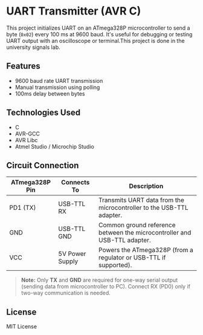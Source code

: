 # UART Transmitter (AVR C)

This project initializes UART on an ATmega328P microcontroller to send a byte (`0x02`) every 100 ms at 9600 baud. It's useful for debugging or testing UART output with an oscilloscope or terminal.This project is done in the university signals lab.

## Features
- 9600 baud rate UART transmission
- Manual transmission using polling
- 100ms delay between bytes

## Technologies Used
- C
- AVR-GCC
- AVR Libc
- Atmel Studio / Microchip Studio

## Circuit Connection

| ATmega328P Pin | Connects To       | Description                                                              |
|----------------|-------------------|--------------------------------------------------------------------------|
| PD1 (TX)       | USB-TTL RX        | Transmits UART data from the microcontroller to the USB-TTL adapter.     |
| GND            | USB-TTL GND       | Common ground reference between the microcontroller and USB-TTL adapter. |
| VCC            | 5V Power Supply   | Powers the ATmega328P (from a regulator or USB-TTL if supported).        |

>  **Note:** Only **TX** and **GND** are required for one-way serial output (sending data from microcontroller to PC). Connect RX (PD0) only if two-way communication is needed.


## License
MIT License

